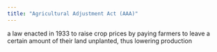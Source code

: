 ```yaml
---
title: "Agricultural Adjustment Act (AAA)"
---
```

a law enacted in 1933 to raise crop prices by paying farmers to leave a certain amount of their land unplanted, thus lowering production

